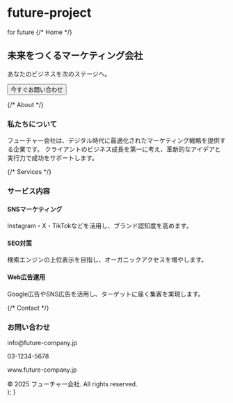 # future-project
for future
 {/* Home */}
  <section id="home" className="text-center py-24 bg-blue-100">
    <h2 className="text-4xl font-bold mb-4">未来をつくるマーケティング会社</h2>
    <p className="text-lg text-gray-700 mb-6">あなたのビジネスを次のステージへ。</p>
    <Button className="text-white bg-blue-600 hover:bg-blue-700">今すぐお問い合わせ</Button>
  </section>

  {/* About */}
  <section id="about" className="py-20 px-6 max-w-4xl mx-auto">
    <h3 className="text-3xl font-semibold text-center mb-6">私たちについて</h3>
    <p className="text-gray-700 text-center">
      フューチャー会社は、デジタル時代に最適化されたマーケティング戦略を提供する企業です。
      クライアントのビジネス成長を第一に考え、革新的なアイデアと実行力で成功をサポートします。
    </p>
  </section>

  {/* Services */}
  <section id="services" className="py-20 px-6 bg-gray-100">
    <h3 className="text-3xl font-semibold text-center mb-10">サービス内容</h3>
    <div className="grid grid-cols-1 md:grid-cols-3 gap-6 max-w-6xl mx-auto">
      <Card>
        <CardContent className="p-6">
          <h4 className="text-xl font-bold mb-2">SNSマーケティング</h4>
          <p>Instagram・X・TikTokなどを活用し、ブランド認知度を高めます。</p>
        </CardContent>
      </Card>
      <Card>
        <CardContent className="p-6">
          <h4 className="text-xl font-bold mb-2">SEO対策</h4>
          <p>検索エンジンの上位表示を目指し、オーガニックアクセスを増やします。</p>
        </CardContent>
      </Card>
      <Card>
        <CardContent className="p-6">
          <h4 className="text-xl font-bold mb-2">Web広告運用</h4>
          <p>Google広告やSNS広告を活用し、ターゲットに届く集客を実現します。</p>
        </CardContent>
      </Card>
    </div>
  </section>

  {/* Contact */}
  <section id="contact" className="py-20 px-6 max-w-4xl mx-auto">
    <h3 className="text-3xl font-semibold text-center mb-8">お問い合わせ</h3>
    <div className="space-y-4 text-center">
      <p className="flex justify-center items-center gap-2"><Mail className="w-5 h-5" /> info@future-company.jp</p>
      <p className="flex justify-center items-center gap-2"><Phone className="w-5 h-5" /> 03-1234-5678</p>
      <p className="flex justify-center items-center gap-2"><Globe className="w-5 h-5" /> www.future-company.jp</p>
    </div>
  </section>

  <footer className="text-center py-6 text-gray-500 text-sm">
    © 2025 フューチャー会社. All rights reserved.
  </footer>
</div>
); }
